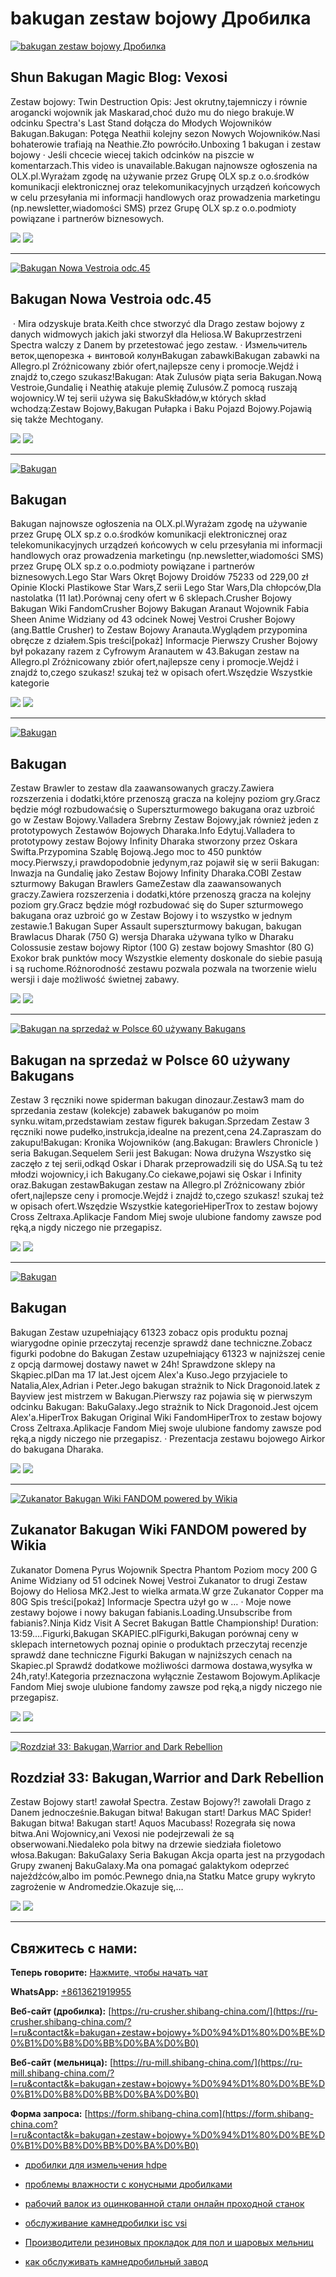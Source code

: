 # bakugan zestaw bojowy Дробилка

<a href="https://swt.shibang-china.com/?l=ru&img&k=bakugan+zestaw+bojowy+%D0%94%D1%80%D0%BE%D0%B1%D0%B8%D0%BB%D0%BA%D0%B0" target="_blank">![bakugan zestaw bojowy Дробилка](http://static.shibang-china.com/all-800x300/1190.jpg)</a>

## Shun Bakugan Magic Blog: Vexosi
Zestaw bojowy: Twin Destruction Opis: Jest okrutny,tajemniczy i r&#243;wnie arogancki wojownik jak Maskarad,choć dużo mu do niego brakuje.W odcinku Spectra's Last Stand dołącza do Młodych Wojownik&#243;w Bakugan.Bakugan: Potęga Neathii kolejny sezon Nowych Wojownik&#243;w.Nasi bohaterowie trafiają na Neathie.Zło powr&#243;ciło.Unboxing 1 bakugan i zestaw bojowy&nbsp;&#0183;&#32;Jeśli chcecie wiecej takich odcink&#243;w na piszcie w komentarzach.This video is unavailable.Bakugan najnowsze ogłoszenia na OLX.pl.Wyrażam zgodę na używanie przez Grupę OLX sp.z o.o.środk&#243;w komunikacji elektronicznej oraz telekomunikacyjnych urządzeń końcowych w celu przesyłania mi informacji handlowych oraz prowadzenia marketingu (np.newsletter,wiadomości SMS) przez Grupę OLX sp.z o.o.podmioty powiązane i partner&#243;w biznesowych.


<a href="https://whatsapp.shibangsoft.com/WhatsApp.php" target="_blank" title="WhatsApp">![](http://static.shibang-china.com/icon/whatsapp.png)</a> <a href="https://swt.shibang-china.com/?l=ru&icon&k=bakugan+zestaw+bojowy+%D0%94%D1%80%D0%BE%D0%B1%D0%B8%D0%BB%D0%BA%D0%B0" target="_blank">![](http://static.shibang-china.com/icon/chat-ru.png)</a>

---

<a href="https://swt.shibang-china.com/?l=ru&img&k=bakugan+zestaw+bojowy+%D0%94%D1%80%D0%BE%D0%B1%D0%B8%D0%BB%D0%BA%D0%B0" target="_blank">![Bakugan Nowa Vestroia odc.45](http://static.shibang-china.com/all-800x300/555.jpg)</a>

## Bakugan Nowa Vestroia odc.45
&nbsp;&#0183;&#32;Mira odzyskuje brata.Keith chce stworzyć dla Drago zestaw bojowy z danych widmowych jakich jaki stworzył dla Heliosa.W Bakuprzestrzeni Spectra walczy z Danem by przetestować jego zestaw.&nbsp;&#0183;&#32;Измельчитель веток,щепорезка + винтовой колунBakugan zabawkiBakugan zabawki na Allegro.pl Zr&#243;żnicowany zbi&#243;r ofert,najlepsze ceny i promocje.Wejdź i znajdź to,czego szukasz!Bakugan: Atak Zulus&#243;w piąta seria Bakugan.Nową Vestroie,Gundalię i Neathię atakuje plemię Zulus&#243;w.Z pomocą ruszają wojownicy.W tej serii używa się BakuSkład&#243;w,w kt&#243;rych skład wchodzą:Zestaw Bojowy,Bakugan Pułapka i Baku Pojazd Bojowy.Pojawią się także Mechtogany.


<a href="https://whatsapp.shibangsoft.com/WhatsApp.php" target="_blank" title="WhatsApp">![](http://static.shibang-china.com/icon/whatsapp.png)</a> <a href="https://swt.shibang-china.com/?l=ru&icon&k=bakugan+zestaw+bojowy+%D0%94%D1%80%D0%BE%D0%B1%D0%B8%D0%BB%D0%BA%D0%B0" target="_blank">![](http://static.shibang-china.com/icon/chat-ru.png)</a>

---

<a href="https://swt.shibang-china.com/?l=ru&img&k=bakugan+zestaw+bojowy+%D0%94%D1%80%D0%BE%D0%B1%D0%B8%D0%BB%D0%BA%D0%B0" target="_blank">![Bakugan](http://static.shibang-china.com/all-800x300/474.jpg)</a>

## Bakugan
Bakugan najnowsze ogłoszenia na OLX.pl.Wyrażam zgodę na używanie przez Grupę OLX sp.z o.o.środk&#243;w komunikacji elektronicznej oraz telekomunikacyjnych urządzeń końcowych w celu przesyłania mi informacji handlowych oraz prowadzenia marketingu (np.newsletter,wiadomości SMS) przez Grupę OLX sp.z o.o.podmioty powiązane i partner&#243;w biznesowych.Lego Star Wars Okręt Bojowy Droid&#243;w 75233 od 229,00 zł Opinie Klocki Plastikowe Star Wars,Z serii Lego Star Wars,Dla chłopc&#243;w,Dla nastolatka (11 lat).Por&#243;wnaj ceny ofert w 6 sklepach.Crusher Bojowy Bakugan Wiki FandomCrusher Bojowy Bakugan Aranaut Wojownik Fabia Sheen Anime Widziany od 43 odcinek Nowej Vestroi Crusher Bojowy (ang.Battle Crusher) to Zestaw Bojowy Aranauta.Wyglądem przypomina obręcze z działem.Spis treści[pokaż] Informacje Pierwszy Crusher Bojowy był pokazany razem z Cyfrowym Aranautem w 43.Bakugan zestaw na Allegro.pl Zr&#243;żnicowany zbi&#243;r ofert,najlepsze ceny i promocje.Wejdź i znajdź to,czego szukasz! szukaj też w opisach ofert.Wszędzie Wszystkie kategorie


<a href="https://whatsapp.shibangsoft.com/WhatsApp.php" target="_blank" title="WhatsApp">![](http://static.shibang-china.com/icon/whatsapp.png)</a> <a href="https://swt.shibang-china.com/?l=ru&icon&k=bakugan+zestaw+bojowy+%D0%94%D1%80%D0%BE%D0%B1%D0%B8%D0%BB%D0%BA%D0%B0" target="_blank">![](http://static.shibang-china.com/icon/chat-ru.png)</a>

---

<a href="https://swt.shibang-china.com/?l=ru&img&k=bakugan+zestaw+bojowy+%D0%94%D1%80%D0%BE%D0%B1%D0%B8%D0%BB%D0%BA%D0%B0" target="_blank">![Bakugan](http://static.shibang-china.com/all-800x300/1471.jpg)</a>

## Bakugan
Zestaw Brawler to zestaw dla zaawansowanych graczy.Zawiera rozszerzenia i dodatki,kt&#243;re przenoszą gracza na kolejny poziom gry.Gracz będzie m&#243;gł rozbudowaćsię o Superszturmowego bakugana oraz uzbroić go w Zestaw Bojowy.Valladera Srebrny Zestaw Bojowy,jak r&#243;wnież jeden z prototypowych Zestaw&#243;w Bojowych Dharaka.Info Edytuj.Valladera to prototypowy zestaw Bojowy Infinity Dharaka stworzony przez Oskara Swifta.Przypomina Szablę Bojową.Jego moc to 450 punkt&#243;w mocy.Pierwszy,i prawdopodobnie jedynym,raz pojawił się w serii Bakugan: Inwazja na Gundalię jako Zestaw Bojowy Infinity Dharaka.COBI Zestaw szturmowy Bakugan Brawlers GameZestaw dla zaawansowanych graczy.Zawiera rozszerzenia i dodatki,kt&#243;re przenoszą gracza na kolejny poziom gry.Gracz będzie m&#243;gł rozbudować się do Super szturmowego bakugana oraz uzbroić go w Zestaw Bojowy i to wszystko w jednym zestawie.1 Bakugan Super Assault superszturmowy bakugan, bakugan Brawlacus Dharak (750 G) wersja Dharaka używana tylko w Dharaku Colossusie zestaw bojowy Riptor (100 G) zestaw bojowy Smashtor (80 G) Exokor brak punkt&#243;w mocy Wszystkie elementy doskonale do siebie pasują i są ruchome.R&#243;żnorodność zestawu pozwala pozwala na tworzenie wielu wersji i daje możliwość świetnej zabawy.


<a href="https://whatsapp.shibangsoft.com/WhatsApp.php" target="_blank" title="WhatsApp">![](http://static.shibang-china.com/icon/whatsapp.png)</a> <a href="https://swt.shibang-china.com/?l=ru&icon&k=bakugan+zestaw+bojowy+%D0%94%D1%80%D0%BE%D0%B1%D0%B8%D0%BB%D0%BA%D0%B0" target="_blank">![](http://static.shibang-china.com/icon/chat-ru.png)</a>

---

<a href="https://swt.shibang-china.com/?l=ru&img&k=bakugan+zestaw+bojowy+%D0%94%D1%80%D0%BE%D0%B1%D0%B8%D0%BB%D0%BA%D0%B0" target="_blank">![Bakugan na sprzedaż w Polsce 60 używany Bakugans](http://static.shibang-china.com/all-800x300/760.jpg)</a>

## Bakugan na sprzedaż w Polsce 60 używany Bakugans
Zestaw 3 ręczniki nowe spiderman bakugan dinozaur.Zestaw3 mam do sprzedania zestaw (kolekcje) zabawek bakugan&#243;w po moim synku.witam,przedstawiam zestaw figurek bakugan.Sprzedam Zestaw 3 ręczniki nowe pudełko,instrukcja,idealne na prezent,cena 24.Zapraszam do zakupu!Bakugan: Kronika Wojownik&#243;w (ang.Bakugan: Brawlers Chronicle ) seria Bakugan.Sequelem Serii jest Bakugan: Nowa drużyna Wszystko się zaczęło z tej serii,odkąd Oskar i Dharak przeprowadzili się do USA.Są tu też młodzi wojownicy,i ich Bakugany.Co ciekawe,pojawi się Oskar i Infinity oraz.Bakugan zestawBakugan zestaw na Allegro.pl Zr&#243;żnicowany zbi&#243;r ofert,najlepsze ceny i promocje.Wejdź i znajdź to,czego szukasz! szukaj też w opisach ofert.Wszędzie Wszystkie kategorieHiperTrox to zestaw bojowy Cross Zeltraxa.Aplikacje Fandom Miej swoje ulubione fandomy zawsze pod ręką,a nigdy niczego nie przegapisz.


<a href="https://whatsapp.shibangsoft.com/WhatsApp.php" target="_blank" title="WhatsApp">![](http://static.shibang-china.com/icon/whatsapp.png)</a> <a href="https://swt.shibang-china.com/?l=ru&icon&k=bakugan+zestaw+bojowy+%D0%94%D1%80%D0%BE%D0%B1%D0%B8%D0%BB%D0%BA%D0%B0" target="_blank">![](http://static.shibang-china.com/icon/chat-ru.png)</a>

---

<a href="https://swt.shibang-china.com/?l=ru&img&k=bakugan+zestaw+bojowy+%D0%94%D1%80%D0%BE%D0%B1%D0%B8%D0%BB%D0%BA%D0%B0" target="_blank">![Bakugan](http://static.shibang-china.com/all-800x300/452.jpg)</a>

## Bakugan
Bakugan Zestaw uzupełniający 61323 zobacz opis produktu poznaj wiarygodne opinie przeczytaj recenzje sprawdź dane techniczne.Zobacz figurki podobne do Bakugan Zestaw uzupełniający 61323 w najniższej cenie z opcją darmowej dostawy nawet w 24h! Sprawdzone sklepy na Skąpiec.plDan ma 17 lat.Jest ojcem Alex'a Kuso.Jego przyjaciele to Natalia,Alex,Adrian i Peter.Jego bakugan strażnik to Nick Dragonoid.latek z Bayview jest mistrzem w Bakugan.Pierwszy raz pojawia się w pierwszym odcinku Bakugan: BakuGalaxy.Jego strażnik to Nick Dragonoid.Jest ojcem Alex'a.HiperTrox Bakugan Original Wiki FandomHiperTrox to zestaw bojowy Cross Zeltraxa.Aplikacje Fandom Miej swoje ulubione fandomy zawsze pod ręką,a nigdy niczego nie przegapisz.&nbsp;&#0183;&#32;Prezentacja zestawu bojowego Airkor do bakugana Dharaka.


<a href="https://whatsapp.shibangsoft.com/WhatsApp.php" target="_blank" title="WhatsApp">![](http://static.shibang-china.com/icon/whatsapp.png)</a> <a href="https://swt.shibang-china.com/?l=ru&icon&k=bakugan+zestaw+bojowy+%D0%94%D1%80%D0%BE%D0%B1%D0%B8%D0%BB%D0%BA%D0%B0" target="_blank">![](http://static.shibang-china.com/icon/chat-ru.png)</a>

---

<a href="https://swt.shibang-china.com/?l=ru&img&k=bakugan+zestaw+bojowy+%D0%94%D1%80%D0%BE%D0%B1%D0%B8%D0%BB%D0%BA%D0%B0" target="_blank">![Zukanator Bakugan Wiki FANDOM powered by Wikia](http://static.shibang-china.com/all-800x300/1125.jpg)</a>

## Zukanator Bakugan Wiki FANDOM powered by Wikia
Zukanator Domena Pyrus Wojownik Spectra Phantom Poziom mocy 200 G Anime Widziany od 51 odcinek Nowej Vestroi Zukanator to drugi Zestaw Bojowy do Heliosa MK2.Jest to wielka armata.W grze Zukanator Copper ma 80G Spis treści[pokaż] Informacje Spectra użył go w …&nbsp;&#0183;&#32;Moje nowe zestawy bojowe i nowy bakugan fabianis.Loading.Unsubscribe from fabianis?.Ninja Kidz Visit A Secret Bakugan Battle Championship! Duration: 13:59.…Figurki,Bakugan SKAPIEC.plFigurki,Bakugan por&#243;wnaj ceny w sklepach internetowych poznaj opinie o produktach przeczytaj recenzje sprawdź dane techniczne Figurki Bakugan w najniższych cenach na Skapiec.pl Sprawdź dodatkowe możliwości darmowa dostawa,wysyłka w 24h,raty!.Kategoria przeznaczona wyłącznie Zestawom Bojowym.Aplikacje Fandom Miej swoje ulubione fandomy zawsze pod ręką,a nigdy niczego nie przegapisz.


<a href="https://whatsapp.shibangsoft.com/WhatsApp.php" target="_blank" title="WhatsApp">![](http://static.shibang-china.com/icon/whatsapp.png)</a> <a href="https://swt.shibang-china.com/?l=ru&icon&k=bakugan+zestaw+bojowy+%D0%94%D1%80%D0%BE%D0%B1%D0%B8%D0%BB%D0%BA%D0%B0" target="_blank">![](http://static.shibang-china.com/icon/chat-ru.png)</a>

---

<a href="https://swt.shibang-china.com/?l=ru&img&k=bakugan+zestaw+bojowy+%D0%94%D1%80%D0%BE%D0%B1%D0%B8%D0%BB%D0%BA%D0%B0" target="_blank">![Rozdział 33: Bakugan,Warrior and Dark Rebellion](http://static.shibang-china.com/all-800x300/1255.jpg)</a>

## Rozdział 33: Bakugan,Warrior and Dark Rebellion
Zestaw Bojowy start! zawołał Spectra. Zestaw Bojowy?! zawołali Drago z Danem jednocześnie.Bakugan bitwa! Bakugan start! Darkus MAC Spider! Bakugan bitwa! Bakugan start! Aquos Macubass! Rozegrała się nowa bitwa.Ani Wojownicy,ani Vexosi nie podejrzewali że są obserwowani.Niedaleko pola bitwy na drzewie siedziała fioletowo włosa.Bakugan: BakuGalaxy Seria Bakugan Akcja oparta jest na przygodach Grupy zwanenj BakuGalaxy.Ma ona pomagać galaktykom odeprzeć najeźdźc&#243;w,albo im pom&#243;c.Pewnego dnia,na Statku Matce grupy wykryto zagrożenie w Andromedzie.Okazuje się,…

<a href="https://whatsapp.shibangsoft.com/WhatsApp.php" target="_blank" title="WhatsApp">![](http://static.shibang-china.com/icon/whatsapp.png)</a> <a href="https://swt.shibang-china.com/?l=ru&icon&k=bakugan+zestaw+bojowy+%D0%94%D1%80%D0%BE%D0%B1%D0%B8%D0%BB%D0%BA%D0%B0" target="_blank">![](http://static.shibang-china.com/icon/chat-ru.png)</a>

---
## Свяжитесь с нами:

**Теперь говорите:** [Нажмите, чтобы начать чат](https://swt.shibang-china.com?l=ru&contact&k=bakugan+zestaw+bojowy+%D0%94%D1%80%D0%BE%D0%B1%D0%B8%D0%BB%D0%BA%D0%B0)

**WhatsApp:**  [+8613621919955](https://whatsapp.shibangsoft.com/WhatsApp.php)

**Веб-сайт (дробилка):** [https://ru-crusher.shibang-china.com/](https://ru-crusher.shibang-china.com/?l=ru&contact&k=bakugan+zestaw+bojowy+%D0%94%D1%80%D0%BE%D0%B1%D0%B8%D0%BB%D0%BA%D0%B0)

**Веб-сайт (мельница):** [https://ru-mill.shibang-china.com/](https://ru-mill.shibang-china.com/?l=ru&contact&k=bakugan+zestaw+bojowy+%D0%94%D1%80%D0%BE%D0%B1%D0%B8%D0%BB%D0%BA%D0%B0)

**Форма запроса:** [https://form.shibang-china.com](https://form.shibang-china.com?l=ru&contact&k=bakugan+zestaw+bojowy+%D0%94%D1%80%D0%BE%D0%B1%D0%B8%D0%BB%D0%BA%D0%B0)

* [дробилки для измельчения hdpe](../123/%D0%B4%D1%80%D0%BE%D0%B1%D0%B8%D0%BB%D0%BA%D0%B8%20%D0%B4%D0%BB%D1%8F%20%D0%B8%D0%B7%D0%BC%D0%B5%D0%BB%D1%8C%D1%87%D0%B5%D0%BD%D0%B8%D1%8F%20hdpe.md)

* [проблемы влажности с конусными дробилками](../124/%D0%BF%D1%80%D0%BE%D0%B1%D0%BB%D0%B5%D0%BC%D1%8B%20%D0%B2%D0%BB%D0%B0%D0%B6%D0%BD%D0%BE%D1%81%D1%82%D0%B8%20%D1%81%20%D0%BA%D0%BE%D0%BD%D1%83%D1%81%D0%BD%D1%8B%D0%BC%D0%B8%20%D0%B4%D1%80%D0%BE%D0%B1%D0%B8%D0%BB%D0%BA%D0%B0%D0%BC%D0%B8.md)

* [рабочий валок из оцинкованной стали онлайн проходной станок](../125/%D1%80%D0%B0%D0%B1%D0%BE%D1%87%D0%B8%D0%B9%20%D0%B2%D0%B0%D0%BB%D0%BE%D0%BA%20%D0%B8%D0%B7%20%D0%BE%D1%86%D0%B8%D0%BD%D0%BA%D0%BE%D0%B2%D0%B0%D0%BD%D0%BD%D0%BE%D0%B9%20%D1%81%D1%82%D0%B0%D0%BB%D0%B8%20%D0%BE%D0%BD%D0%BB%D0%B0%D0%B9%D0%BD%20%D0%BF%D1%80%D0%BE%D1%85%D0%BE%D0%B4%D0%BD%D0%BE%D0%B9%20%D1%81%D1%82%D0%B0%D0%BD%D0%BE%D0%BA.md)

* [обслуживание камнедробилки isc vsi](../125/%D0%BE%D0%B1%D1%81%D0%BB%D1%83%D0%B6%D0%B8%D0%B2%D0%B0%D0%BD%D0%B8%D0%B5%20%D0%BA%D0%B0%D0%BC%D0%BD%D0%B5%D0%B4%D1%80%D0%BE%D0%B1%D0%B8%D0%BB%D0%BA%D0%B8%20isc%20vsi.md)

* [Производители резиновых прокладок для пол и шаровых мельниц](../125/%D0%9F%D1%80%D0%BE%D0%B8%D0%B7%D0%B2%D0%BE%D0%B4%D0%B8%D1%82%D0%B5%D0%BB%D0%B8%20%D1%80%D0%B5%D0%B7%D0%B8%D0%BD%D0%BE%D0%B2%D1%8B%D1%85%20%D0%BF%D1%80%D0%BE%D0%BA%D0%BB%D0%B0%D0%B4%D0%BE%D0%BA%20%D0%B4%D0%BB%D1%8F%20%D0%BF%D0%BE%D0%BB%20%D0%B8%20%D1%88%D0%B0%D1%80%D0%BE%D0%B2%D1%8B%D1%85%20%D0%BC%D0%B5%D0%BB%D1%8C%D0%BD%D0%B8%D1%86.md)

* [как обслуживать камнедробильный завод](../124/%D0%BA%D0%B0%D0%BA%20%D0%BE%D0%B1%D1%81%D0%BB%D1%83%D0%B6%D0%B8%D0%B2%D0%B0%D1%82%D1%8C%20%D0%BA%D0%B0%D0%BC%D0%BD%D0%B5%D0%B4%D1%80%D0%BE%D0%B1%D0%B8%D0%BB%D1%8C%D0%BD%D1%8B%D0%B9%20%D0%B7%D0%B0%D0%B2%D0%BE%D0%B4.md)